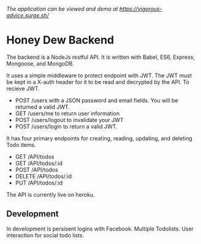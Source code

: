 *The application can be viewed and demo at https://vigorous-advice.surge.sh/*

# Honey Dew Backend

The backend is a NodeJs restful API. It is written with Babel, ES6, Express, Mongoose, and MongoDB.

It uses a simple middleware to protect endpoint with JWT. The JWT must be kept in a X-auth header for it to be read and decrypted by the API. To recieve JWT.

* POST /users with a JSON password and email fields. You will be returned a valid JWT.
* GET /users/me to return user information
* POST /users/logout to invalidate your JWT
* POST /users/login to return a valid JWT.

It has four primary endpoints for creating, reading, updating, and deleting Todo items. 

* GET /API/todos
* GET /API/todos/:id
* POST /API/todos
* DELETE /API/todos/:id
* PUT /API/todos/:id


The API is currently live on heroku. 

## Development

In development is persisent logins with Facebook. Multiple Todolists. User interaction for social todo lists. 
